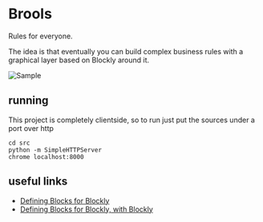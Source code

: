 Brools
======

Rules for everyone.

The idea is that eventually you can build complex business rules with a graphical layer based on Blockly around it.

![Sample](http://puu.sh/bNLUi/89c3e51bfa.png)

running
-------

This project is completely clientside, so to run just put the sources under a port over http

    cd src
    python -m SimpleHTTPServer
    chrome localhost:8000


useful links
------------

- [Defining Blocks for Blockly](https://code.google.com/p/blockly/wiki/DefiningBlocks)
- [Defining Blocks for Blockly, with Blockly](https://blockly-demo.appspot.com/static/apps/blockfactory/index.html)
